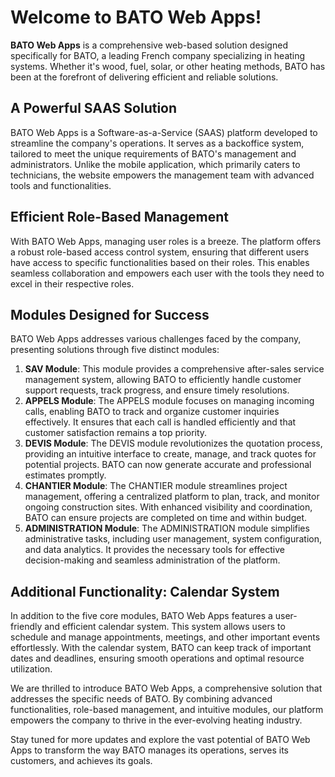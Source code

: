 # Welcome to BATO Web Apps!

**BATO Web Apps** is a comprehensive web-based solution designed specifically for BATO, a leading French company specializing in heating systems. Whether it's wood, fuel, solar, or other heating methods, BATO has been at the forefront of delivering efficient and reliable solutions.

## A Powerful SAAS Solution

BATO Web Apps is a Software-as-a-Service (SAAS) platform developed to streamline the company's operations. It serves as a backoffice system, tailored to meet the unique requirements of BATO's management and administrators. Unlike the mobile application, which primarily caters to technicians, the website empowers the management team with advanced tools and functionalities.

## Efficient Role-Based Management

With BATO Web Apps, managing user roles is a breeze. The platform offers a robust role-based access control system, ensuring that different users have access to specific functionalities based on their roles. This enables seamless collaboration and empowers each user with the tools they need to excel in their respective roles.

## Modules Designed for Success

BATO Web Apps addresses various challenges faced by the company, presenting solutions through five distinct modules:

1. **SAV Module**: This module provides a comprehensive after-sales service management system, allowing BATO to efficiently handle customer support requests, track progress, and ensure timely resolutions.
2. **APPELS Module**: The APPELS module focuses on managing incoming calls, enabling BATO to track and organize customer inquiries effectively. It ensures that each call is handled efficiently and that customer satisfaction remains a top priority.
3. **DEVIS Module**: The DEVIS module revolutionizes the quotation process, providing an intuitive interface to create, manage, and track quotes for potential projects. BATO can now generate accurate and professional estimates promptly.
4. **CHANTIER Module**: The CHANTIER module streamlines project management, offering a centralized platform to plan, track, and monitor ongoing construction sites. With enhanced visibility and coordination, BATO can ensure projects are completed on time and within budget.
5. **ADMINISTRATION Module**: The ADMINISTRATION module simplifies administrative tasks, including user management, system configuration, and data analytics. It provides the necessary tools for effective decision-making and seamless administration of the platform.

## Additional Functionality: Calendar System

In addition to the five core modules, BATO Web Apps features a user-friendly and efficient calendar system. This system allows users to schedule and manage appointments, meetings, and other important events effortlessly. With the calendar system, BATO can keep track of important dates and deadlines, ensuring smooth operations and optimal resource utilization.

We are thrilled to introduce BATO Web Apps, a comprehensive solution that addresses the specific needs of BATO. By combining advanced functionalities, role-based management, and intuitive modules, our platform empowers the company to thrive in the ever-evolving heating industry.

Stay tuned for more updates and explore the vast potential of BATO Web Apps to transform the way BATO manages its operations, serves its customers, and achieves its goals.